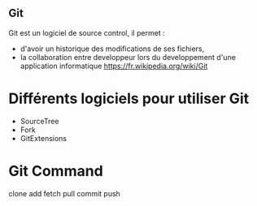 ## Git 
Git est un logiciel de source control, il permet :
- d'avoir un historique des modifications de ses fichiers,
- la collaboration entre developpeur lors du developpement d'une application informatique
https://fr.wikipedia.org/wiki/Git

# Différents logiciels pour utiliser Git
- SourceTree
- Fork
- GitExtensions

# Git Command
clone
add
fetch
pull
commit
push
